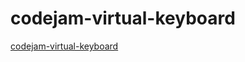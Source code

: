 # codejam-virtual-keyboard
[codejam-virtual-keyboard](https://olys1703.github.io/codejam-virtual-keyboard/cv)
